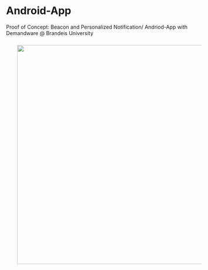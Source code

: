 # Android-App
Proof of Concept: Beacon and Personalized Notification/ Andriod-App with Demandware @ Brandeis University

<img src="http://i.imgur.com/SSfprWp.png" align="left" height="600" Hspace="30" Vspace="10">
